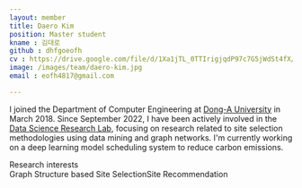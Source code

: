 ```yaml
---
layout: member
title: Daero Kim
position: Master student
kname : 김대로
github : dhfgoeofh
cv : https://drive.google.com/file/d/1Xa1jTL_0TTIrigjqdP97c7G5jWdSt4fX/view?usp=sharing, DaeroKim CV
image: /images/team/daero-kim.jpg
email : eofh4817@gmail.com

---
```

I joined the Department of Computer Engineering at [Dong-A University](https://english.donga.ac.kr/sites/english/index.do) in March 2018. Since September 2022, I have been actively involved in the [Data Science Research Lab](https://www.datasciencelabs.org/), focusing on research related to site selection methodologies using data mining and graph networks. I'm currently working on a deep learning model scheduling system to reduce carbon emissions.

<div class="head">Research interests</div>
<span class="badge badge-info">Graph Structure based Site Selection</span><span class="badge badge-danger">Site Recommendation</span>




